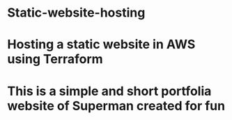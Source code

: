 # Static-website-hosting
# Hosting a static website in AWS using Terraform
# This is a simple and short portfolia website of Superman created for fun
